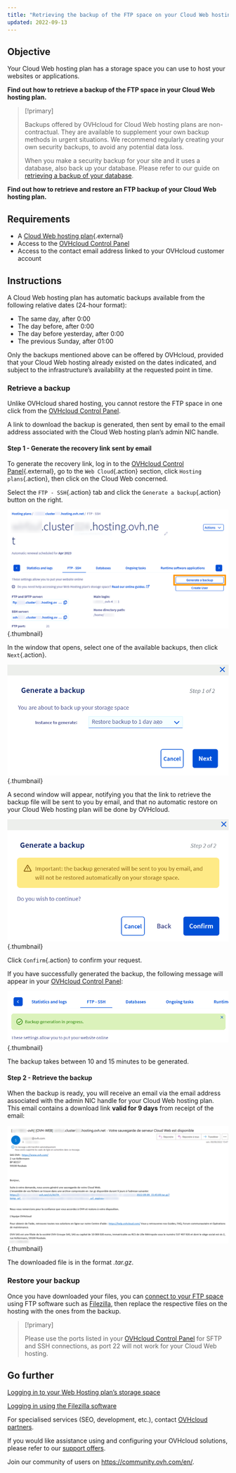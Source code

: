 ```yaml
---
title: "Retrieving the backup of the FTP space on your Cloud Web hosting plan"
updated: 2022-09-13
---
```



## Objective

Your Cloud Web hosting plan has a storage space you can use to host your websites or applications.

**Find out how to retrieve a backup of the FTP space in your Cloud Web hosting plan.**

> [!primary]
> 
> Backups offered by OVHcloud for Cloud Web hosting plans are non-contractual. They are available to supplement your own backup methods in urgent situations. We recommend regularly creating your own security backups, to avoid any potential data loss.
> 
> When you make a security backup for your site and it uses a database, also back up your database. Please refer to our guide on [retrieving a backup of your database](/pages/web_cloud/web_hosting/sql_database_export).
> 

**Find out how to retrieve and restore an FTP backup of your Cloud Web hosting plan.**

## Requirements

- A [Cloud Web hosting plan](https://www.ovhcloud.com/en-gb/web-hosting/cloud-web-offer/){.external}
- Access to the [OVHcloud Control Panel](https://www.ovh.com/auth/?action=gotomanager&from=https://www.ovh.co.uk/&ovhSubsidiary=GB)
- Access to the contact email address linked to your OVHcloud customer account

## Instructions

A Cloud Web hosting plan has automatic backups available from the following relative dates (24-hour format):

- The same day, after 0:00
- The day before, after 0:00
- The day before yesterday, after 0:00
- The previous Sunday, after 01:00

Only the backups mentioned above can be offered by OVHcloud, provided that your Cloud Web hosting already existed on the dates indicated, and subject to the infrastructure’s availability at the requested point in time.

### Retrieve a backup

Unlike OVHcloud shared hosting, you cannot restore the FTP space in one click from the [OVHcloud Control Panel](https://www.ovh.com/auth/?action=gotomanager&from=https://www.ovh.co.uk/&ovhSubsidiary=GB).

A link to download the backup is generated, then sent by email to the email address associated with the Cloud Web hosting plan’s admin NIC handle.

#### Step 1 - Generate the recovery link sent by email

To generate the recovery link, log in to the [OVHcloud Control Panel](https://www.ovh.com/auth/?action=gotomanager&from=https://www.ovh.co.uk/&ovhSubsidiary=GB){.external}, go to the `Web Cloud`{.action} section, click `Hosting plans`{.action}, then click on the Cloud Web concerned. 

Select the `FTP - SSH`{.action} tab and click the `Generate a backup`{.action} button on the right.

![backupftpcw](images/GenerateABackup.png){.thumbnail}

In the window that opens, select one of the available backups, then click `Next`{.action}.

![backupftpcw](images/GenerateABackup2.png){.thumbnail}

A second window will appear, notifying you that the link to retrieve the backup file will be sent to you by email, and that no automatic restore on your Cloud Web hosting plan will be done by OVHcloud.

![backupftpcw](images/GenerateABackup3.png){.thumbnail}

Click `Confirm`{.action} to confirm your request.

If you have successfully generated the backup, the following message will appear in your [OVHcloud Control Panel](https://www.ovh.com/auth/?action=gotomanager&from=https://www.ovh.co.uk/&ovhSubsidiary=GB):

![backupftpcw](images/BackupInProgress.png){.thumbnail}

The backup takes between 10 and 15 minutes to be generated.

#### Step 2 - Retrieve the backup

When the backup is ready, you will receive an email via the email address associated with the admin NIC handle for your Cloud Web hosting plan.<br>
This email contains a download link **valid for 9 days** from receipt of the email:

![backupftpcw](images/mailBackup.png){.thumbnail}

The downloaded file is in the format *.tar.gz*.

### Restore your backup

Once you have downloaded your files, you can [connect to your FTP space](/pages/web_cloud/web_hosting/ftp_connection) using FTP software such as [Filezilla](/pages/web_cloud/web_hosting/ftp_filezilla_user_guide), then replace the respective files on the hosting with the ones from the backup.

> [!primary]
>
> Please use the ports listed in your [OVHcloud Control Panel](https://www.ovh.com/auth/?action=gotomanager&from=https://www.ovh.co.uk/&ovhSubsidiary=GB) for SFTP and SSH connections, as port 22 will not work for your Cloud Web hosting.
>

## Go further 

[Logging in to your Web Hosting plan’s storage space](/pages/web_cloud/web_hosting/ftp_connection)

[Logging in using the Filezilla software](/pages/web_cloud/web_hosting/ftp_filezilla_user_guide)

For specialised services (SEO, development, etc.), contact [OVHcloud partners](https://partner.ovhcloud.com/en-gb/).

If you would like assistance using and configuring your OVHcloud solutions, please refer to our [support offers](https://www.ovhcloud.com/en-gb/support-levels/).

Join our community of users on <https://community.ovh.com/en/>.
